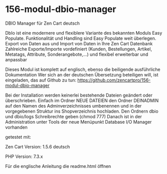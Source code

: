 # 156-modul-dbio-manager
DBIO Manager für Zen Cart deutsch

DbIo ist eine modernere und flexiblere Variante des bekannten Moduls Easy Populate.
Funktionalität und Handling sind Easy Populate weit überlegen.
Export von Daten aus und Import von Daten in Ihre Zen Cart Datenbank
Zahlreiche Exporte/Importe vordefiniert (Kunden, Bestellungen, Artikel, Metatags, Attribute, Sonderangebote,...) und flexibel erweiterbar und anpassbar

Dieses Modul ist komplett auf englisch, ebenso die beiligende ausführliche Dokumentation
Wer sich an der deutschen Übersetzung beteiligen will, ist eingeladen, das auf Github zu tun:
https://github.com/zencartpro/156-modul-dbio-manager

Bei der Installation werden keinerlei bestehende Dateien geändert oder überschrieben.
Einfach im Ordner NEUE DATEIEN den Ordner DEINADMIN auf den Namen des Adminverzeichnisses umbenennen und in der vorgegebenen Struktur ins Shopverzeichnis hochladen.
Den Ordnern dbio und dbio/logs Schreibrechte geben (chmod 777)
Danach ist in der Administration unter Tools der neue Menüpunkt Database I/O Manager vorhanden

getestet mit:

Zen Cart Version:
1.5.6 deutsch

PHP Version:
7.3.x

Für die englische Anleitung die readme.html öffnen
